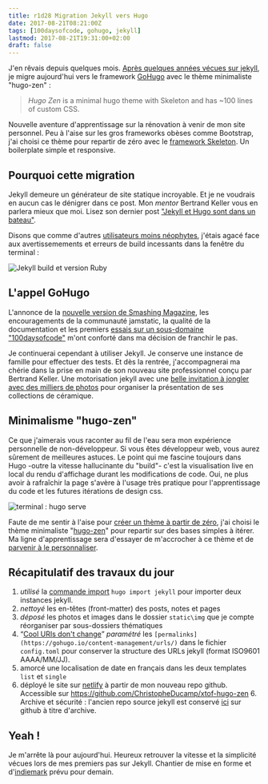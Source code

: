 ```yaml
---
title: r1d28 Migration Jekyll vers Hugo
date: 2017-08-21T08:21:00Z
tags: [100daysofcode, gohugo, jekyll]
lastmod: 2017-08-21T19:31:00+02:00
draft: false
---
```


J'en rêvais depuis quelques mois. [Après quelques années vécues sur jekyll](/2013/12/03/premier-pas-sur-jekyll/), je migre aujourd'hui vers le framework [GoHugo](https://gohugo.io/) avec le thème minimaliste "hugo-zen" : 

> <dfn>Hugo Zen</dfn> is a minimal hugo theme with Skeleton and has ~100 lines of custom CSS.

Nouvelle aventure d'apprentissage sur la rénovation à venir de mon site personnel. Peu à l'aise sur les gros frameworks obèses comme Bootstrap, j'ai choisi ce thème pour repartir de zéro avec  le [framework Skeleton](http://getskeleton.com/#intro). Un boilerplate simple et responsive. 

## Pourquoi cette migration 

Jekyll demeure un générateur de site statique incroyable. Et je ne voudrais en aucun cas le dénigrer dans ce post. Mon *mentor* Bertrand Keller vous en parlera mieux que moi. Lisez son dernier post ["Jekyll et Hugo sont dans un bateau"](https://bertrandkeller.info/2017/07/03/jekyll-hugo-sont-bateau/). 

Disons que comme d'autres [utilisateurs moins néophytes](https://jamstatic.fr/2017/06/07/migration-de-jekyll-a-hugo/), j'étais agacé face aux avertissemements et erreurs de build incessants dans la fenêtre du terminal :

![Jekyll build et version Ruby](https://monosnap.com/file/kXoJF1LsSSFVsjamdrTw37klKqc7C4.png)

## L'appel GoHugo

L'annonce de la [nouvelle version de Smashing Magazine](https://jamstatic.fr/2017/03/17/smashing-mag-va-dix-fois-plus-vite/), les encouragements de la communauté jamstatic, la qualité de la documentation et les premiers [essais sur un sous-domaine "100daysofcode"](https://100daysofcode.christopheducamp.com/page/thanks) m'ont conforté dans ma décision de franchir le pas.

Je continuerai cependant à utiliser Jekyll. Je conserve une instance de famille pour effectuer des tests. Et dès la rentrée, j'accompagnerai ma chérie dans la prise en main de son nouveau site professionnel conçu par Bertrand Keller. Une motorisation  jekyll avec une [belle invitation à jongler avec des milliers de photos](http://jekyll-for-craftman.netlify.com/) pour organiser la présentation de ses collections de céramique. 

## Minimalisme "hugo-zen"

Ce que j'aimerais vous raconter au fil de l'eau sera mon  expérience personnelle de non-développeur. Si vous êtes développeur web, vous aurez sûrement de meilleures astuces. Le point qui me fascine toujours dans Hugo -outre la vitesse hallucinante du "build"- c'est la visualisation live en local du rendu d'affichage durant les modifications de code. Oui, ne plus avoir à rafraîchir la page s'avère à l'usage très pratique pour l'apprentissage du code et les futures itérations de design css.

![terminal : hugo serve](/img/migration-gohugo/hugo-zen-hugo-serve.png)

Faute de me sentir à l'aise pour [créer un thème à partir de zéro](https://gohugo.io/categories/themes), j'ai choisi le thème minimaliste "[hugo-zen](https://github.com/rakuishi/hugo-zen)" pour repartir sur des bases simples à itérer. Ma ligne d'apprentissage sera d'essayer de m'accrocher à ce thème et de [parvenir à le personnaliser](https://gohugo.io/categories/themes).

## Récapitulatif des travaux du jour 

1. *utilisé* la [commande import](https://gohugo.io/commands/hugo_import_jekyll/) `hugo import jekyll` pour importer deux  instances jekyll. 
2. *nettoyé* les en-têtes (front-matter) des posts, notes et pages 
2. *déposé* les photos et images dans le dossier `static\img` que je compte réorganiser par sous-dossiers thématiques
2. <q>[Cool URIs don't change](https://www.w3.org/Provider/Style/URI)</q> *paramétré* les `[permalinks](https://gohugo.io/content-management/urls/)` dans le fichier `config.toml` pour conserver la structure des URLs jekyll (format ISO9601 AAAA/MM/JJ). 
3. amorcé une localisation de date en français dans les deux templates `list` et `single`
5. déployé le site sur [netlify](https://www.netlify.com/) à partir de mon nouveau repo github. Accessible sur <https://github.com/ChristopheDucamp/xtof-hugo-zen>
	6. Archive et sécurité : l'ancien repo source jekyll est conservé [ici](https://github.com/ChristopheDucamp/xtof-clean-blog) sur github à titre d'archive.

## Yeah !

Je m'arrête là pour aujourd'hui. Heureux retrouver la vitesse et la simplicité vécues lors de mes premiers pas sur Jekyll. Chantier de mise en forme et d'[indiemark](https//indieweb.org/IndieMark) prévu pour demain.

  





